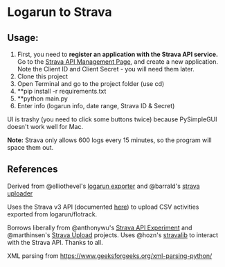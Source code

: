 # Logarun to Strava

## Usage:
1. First, you need to **register an application with the Strava API service.** Go to the [Strava API Management Page](https://www.strava.com/settings/api), and create a new application. Note the Client ID and Client Secret - you will need them later.
2. Clone this project
3. Open Terminal and go to the project folder (use cd)
4. **pip install -r requirements.txt
5. **python main.py
6. Enter info (logarun info, date range, Strava ID & Secret)

UI is trashy (you need to click some buttons twice) because PySimpleGUI doesn't work well for Mac.

**Note:**
Strava only allows 600 logs every 15 minutes, so the program will space them out.

## References
Derived from @elliothevel's [logarun exporter](https://github.com/elliothevel/logarun-export) and @barrald's [strava uploader](https://github.com/barrald/strava-uploader)

Uses the Strava v3 API (documented [here](http://strava.github.io/api/)) to upload CSV activities exported from logarun/flotrack.

Borrows liberally from @anthonywu's [Strava API Experiment](https://github.com/anthonywu/strava-api-experiment) and @marthinsen's [Strava Upload](https://github.com/marthinsen/stravaupload) projects. Uses @hozn's [stravalib](https://github.com/hozn/stravalib) to interact with the Strava API. Thanks to all.

XML parsing from https://www.geeksforgeeks.org/xml-parsing-python/
